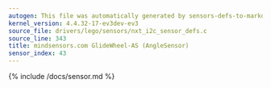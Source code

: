 ```yaml
---
autogen: This file was automatically generated by sensors-defs-to-markdown.py
kernel_version: 4.4.32-17-ev3dev-ev3
source_file: drivers/lego/sensors/nxt_i2c_sensor_defs.c
source_line: 343
title: mindsensors.com GlideWheel-AS (AngleSensor)
sensor_index: 43
---
```


{% include /docs/sensor.md %}
